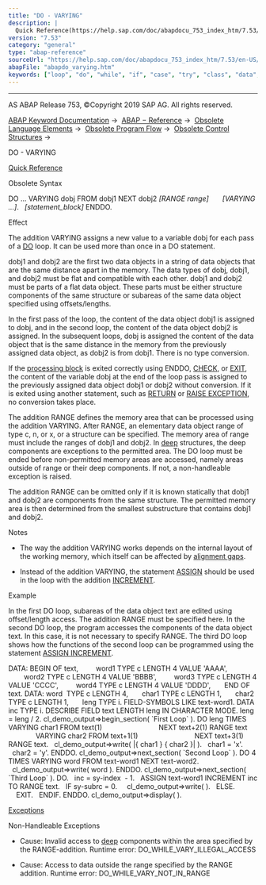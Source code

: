 ```yaml
---
title: "DO - VARYING"
description: |
  Quick Reference(https://help.sap.com/doc/abapdocu_753_index_htm/7.53/en-US/abapdo_shortref.htm) Obsolete Syntax DO ... VARYING dobj FROM dobj1 NEXT dobj2 RANGE range VARYING .... statement_block ENDDO. Effect The addition VARYING assigns a new value to a variable dobj for
version: "7.53"
category: "general"
type: "abap-reference"
sourceUrl: "https://help.sap.com/doc/abapdocu_753_index_htm/7.53/en-US/abapdo_varying.htm"
abapFile: "abapdo_varying.htm"
keywords: ["loop", "do", "while", "if", "case", "try", "class", "data", "types", "abapdo", "varying"]
---
```


* * *

AS ABAP Release 753, ©Copyright 2019 SAP AG. All rights reserved.

[ABAP Keyword Documentation](https://help.sap.com/doc/abapdocu_753_index_htm/7.53/en-US/abenabap.htm) →  [ABAP − Reference](https://help.sap.com/doc/abapdocu_753_index_htm/7.53/en-US/abenabap_reference.htm) →  [Obsolete Language Elements](https://help.sap.com/doc/abapdocu_753_index_htm/7.53/en-US/abenabap_obsolete.htm) →  [Obsolete Program Flow](https://help.sap.com/doc/abapdocu_753_index_htm/7.53/en-US/abenobsolete_program_flow.htm) →  [Obsolete Control Structures](https://help.sap.com/doc/abapdocu_753_index_htm/7.53/en-US/abenobsolete_control_structures.htm) → 

DO - VARYING

[Quick Reference](https://help.sap.com/doc/abapdocu_753_index_htm/7.53/en-US/abapdo_shortref.htm)

Obsolete Syntax

DO ... VARYING dobj FROM dobj1 NEXT dobj2 *\[*RANGE range*\]*
      *\[*VARYING ...*\]*.
  *\[*statement\_block*\]*
ENDDO.

Effect

The addition VARYING assigns a new value to a variable dobj for each pass of a [DO](https://help.sap.com/doc/abapdocu_753_index_htm/7.53/en-US/abapdo.htm) loop. It can be used more than once in a DO statement.

dobj1 and dobj2 are the first two data objects in a string of data objects that are the same distance apart in the memory. The data types of dobj, dobj1, and dobj2 must be flat and compatible with each other. dobj1 and dobj2 must be parts of a flat data object. These parts must be either structure components of the same structure or subareas of the same data object specified using offsets/lengths.

In the first pass of the loop, the content of the data object dobj1 is assigned to dobj, and in the second loop, the content of the data object dobj2 is assigned. In the subsequent loops, dobj is assigned the content of the data object that is the same distance in the memory from the previously assigned data object, as dobj2 is from dobj1. There is no type conversion.

If the [processing block](https://help.sap.com/doc/abapdocu_753_index_htm/7.53/en-US/abenprocessing_block_glosry.htm "Glossary Entry") is exited correctly using ENDDO, [CHECK](https://help.sap.com/doc/abapdocu_753_index_htm/7.53/en-US/abapcheck_loop.htm), or [EXIT](https://help.sap.com/doc/abapdocu_753_index_htm/7.53/en-US/abapexit_loop.htm), the content of the variable dobj at the end of the loop pass is assigned to the previously assigned data object dobj1 or dobj2 without conversion. If it is exited using another statement, such as [RETURN](https://help.sap.com/doc/abapdocu_753_index_htm/7.53/en-US/abapreturn.htm) or [RAISE EXCEPTION](https://help.sap.com/doc/abapdocu_753_index_htm/7.53/en-US/abapraise_exception_class.htm), no conversion takes place.

The addition RANGE defines the memory area that can be processed using the addition VARYING. After RANGE, an elementary data object range of type c, n, or x, or a structure can be specified. The memory area of range must include the ranges of dobj1 and dobj2. In [deep](https://help.sap.com/doc/abapdocu_753_index_htm/7.53/en-US/abendeep_glosry.htm "Glossary Entry") structures, the deep components are exceptions to the permitted area. The DO loop must be ended before non-permitted memory areas are accessed, namely areas outside of range or their deep components. If not, a non-handleable exception is raised.

The addition RANGE can be omitted only if it is known statically that dobj1 and dobj2 are components from the same structure. The permitted memory area is then determined from the smallest substructure that contains dobj1 and dobj2.

Notes

-   The way the addition VARYING works depends on the internal layout of the working memory, which itself can be affected by [alignment gaps](https://help.sap.com/doc/abapdocu_753_index_htm/7.53/en-US/abenalignment_gap_glosry.htm "Glossary Entry").
    
-   Instead of the addition VARYING, the statement [ASSIGN](https://help.sap.com/doc/abapdocu_753_index_htm/7.53/en-US/abapassign.htm) should be used in the loop with the addition [INCREMENT](https://help.sap.com/doc/abapdocu_753_index_htm/7.53/en-US/abapassign_mem_area_dynamic_dobj.htm).
    

Example

In the first DO loop, subareas of the data object text are edited using offset/length access. The addition RANGE must be specified here. In the second DO loop, the program accesses the components of the data object text. In this case, it is not necessary to specify RANGE. The third DO loop shows how the functions of the second loop can be programmed using the statement [ASSIGN INCREMENT](https://help.sap.com/doc/abapdocu_753_index_htm/7.53/en-US/abapassign_mem_area_dynamic_dobj.htm).

DATA: BEGIN OF text,
        word1 TYPE c LENGTH 4 VALUE 'AAAA',
        word2 TYPE c LENGTH 4 VALUE 'BBBB',
        word3 TYPE c LENGTH 4 VALUE 'CCCC',
        word4 TYPE c LENGTH 4 VALUE 'DDDD',
      END OF text.
DATA: word  TYPE c LENGTH 4,
      char1 TYPE c LENGTH 1,
      char2 TYPE c LENGTH 1,
      leng TYPE i.
FIELD-SYMBOLS <word> LIKE text-word1.
DATA inc TYPE i.
DESCRIBE FIELD text LENGTH leng IN CHARACTER MODE.
leng = leng / 2.
cl\_demo\_output=>begin\_section( \`First Loop\` ).
DO leng TIMES VARYING char1 FROM text(1)
                            NEXT text+2(1) RANGE text
              VARYING char2 FROM text+1(1)
                            NEXT text+3(1) RANGE text.
  cl\_demo\_output=>write( |{ char1 } { char2 }| ).
  char1 = 'x'.
  char2 = 'y'.
ENDDO.
cl\_demo\_output=>next\_section( \`Second Loop\` ).
DO 4 TIMES VARYING word FROM text-word1 NEXT text-word2.
  cl\_demo\_output=>write( word ).
ENDDO.
cl\_demo\_output=>next\_section( \`Third Loop\` ).
DO.
  inc = sy-index  - 1.
  ASSIGN text-word1 INCREMENT inc TO <word> RANGE text.
  IF sy-subrc = 0.
    cl\_demo\_output=>write( <word> ).
  ELSE.
    EXIT.
  ENDIF.
ENDDO.
cl\_demo\_output=>display( ).

[Exceptions](https://help.sap.com/doc/abapdocu_753_index_htm/7.53/en-US/abenabap_language_exceptions.htm)

Non-Handleable Exceptions

-   Cause: Invalid access to [deep](https://help.sap.com/doc/abapdocu_753_index_htm/7.53/en-US/abendeep_glosry.htm "Glossary Entry") components within the area specified by the RANGE\-addition.
    Runtime error: DO\_WHILE\_VARY\_ILLEGAL\_ACCESS
    
-   Cause: Access to data outside the range specified by the RANGE addition.
    Runtime error: DO\_WHILE\_VARY\_NOT\_IN\_RANGE
